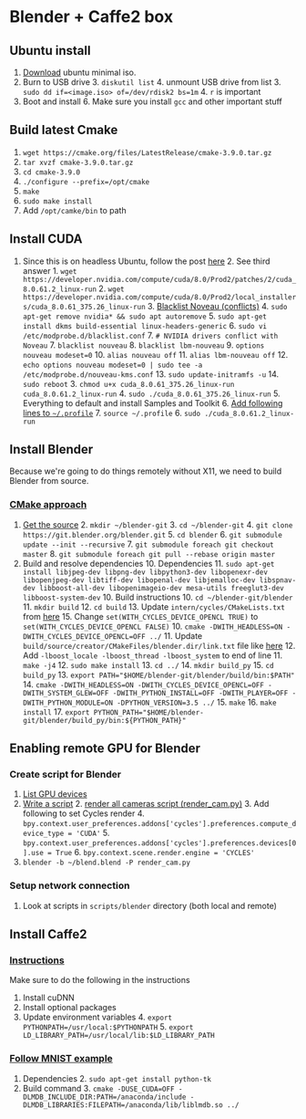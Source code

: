 # Blender + Caffe2 box
## Ubuntu install
1. [Download](https://help.ubuntu.com/community/Installation/MinimalCD) ubuntu minimal iso.
2. Burn to USB drive
	3. `diskutil list`
	4. unmount USB drive from list
	3. `sudo dd if=<image.iso> of=/dev/rdisk2 bs=1m`
		4. `r` is important
5. Boot and install
	6. Make sure you install `gcc` and other important stuff

## Build latest Cmake
1. `wget https://cmake.org/files/LatestRelease/cmake-3.9.0.tar.gz`
2. `tar xvzf cmake-3.9.0.tar.gz`
3. `cd cmake-3.9.0`
4. `./configure --prefix=/opt/cmake`
5. `make`
6. `sudo make install`
7. Add `/opt/camke/bin` to path


## Install CUDA
1. Since this is on headless Ubuntu, follow the post [here](https://askubuntu.com/questions/830983/how-to-winstall-nvidia-drivers-to-use-cuda-without-also-installing-x11)
	2. See third answer
		1. `wget https://developer.nvidia.com/compute/cuda/8.0/Prod2/patches/2/cuda_8.0.61.2_linux-run`
		2. `wget https://developer.nvidia.com/compute/cuda/8.0/Prod2/local_installers/cuda_8.0.61_375.26_linux-run`
		3. [Blacklist Noveau (conflicts)](https://askubuntu.com/questions/841876/how-to-disable-nouveau-kernel-driver)
			4. `sudo apt-get remove nvidia* && sudo apt autoremove`
			5. `sudo apt-get install dkms build-essential linux-headers-generic`
			6. `sudo vi /etc/modprobe.d/blacklist.conf`
				7. `# NVIDIA drivers conflict with Noveau`
				7. `blacklist nouveau`
				8. `blacklist lbm-nouveau`
				9. `options nouveau modeset=0`
				10. `alias nouveau off`
				11. `alias lbm-nouveau off`
				12. `echo options nouveau modeset=0 | sudo tee -a /etc/modprobe.d/nouveau-kms.conf`
				13. `sudo update-initramfs -u`
				14. `sudo reboot`
		3. `chmod u+x cuda_8.0.61_375.26_linux-run cuda_8.0.61.2_linux-run`
		4. `sudo ./cuda_8.0.61_375.26_linux-run`
			5. Everything to default and install Samples and Toolkit
		6. [Add following lines to `~/.profile`](https://www.cs.colostate.edu/~info/cuda-faq.html)
		7. `source ~/.profile`
		6. `sudo ./cuda_8.0.61.2_linux-run`

## Install Blender
Because we're going to do things remotely without X11, we need to build Blender from source.

### [CMake approach](https://wiki.blender.org/index.php/Dev:Doc/Building_Blender/Linux/Ubuntu/CMake)
1. [Get the source](https://wiki.blender.org/index.php/Dev:Doc/Building_Blender/Linux/get_the_source)
	2. `mkdir ~/blender-git`
	3. `cd ~/blender-git`
	4. `git clone https://git.blender.org/blender.git`
	5. `cd blender`
	6. `git submodule update --init --recursive`
	7. `git submodule foreach git checkout master`
	8. `git submodule foreach git pull --rebase origin master`
9. Build and resolve dependencies
	10. Dependencies
		11. `sudo apt-get install libjpeg-dev libpng-dev libpython3-dev libopenexr-dev libopenjpeg-dev libtiff-dev libopenal-dev libjemalloc-dev libspnav-dev libboost-all-dev libopenimageio-dev mesa-utils freeglut3-dev libboost-system-dev`
	10. Build instructions
		10. `cd ~/blender-git/blender`
		11. `mkdir build`
		12. `cd build`
		13. Update `intern/cycles/CMakeLists.txt` from [here](https://blender.stackexchange.com/questions/68698/headless-blender-using-cycles-without-x-server)
			15. Change `set(WITH_CYCLES_DEVICE_OPENCL TRUE)` to `set(WITH_CYCLES_DEVICE_OPENCL FALSE)`
		10. `cmake -DWITH_HEADLESS=ON -DWITH_CYCLES_DEVICE_OPENCL=OFF ../`
		11. Update `build/source/creator/CMakeFiles/blender.dir/link.txt` file like [here](https://developer.blender.org/T49231)
			12. Add `-lboost_locale -lboost_thread -lboost_system` to end of line
		11. `make -j4`
		12. `sudo make install`
		13. `cd ../`
		14. `mkdir build_py`
		15. `cd build_py`
		13. `export PATH="$HOME/blender-git/blender/build/bin:$PATH"`
		14. `cmake -DWITH_HEADLESS=ON -DWITH_CYCLES_DEVICE_OPENCL=OFF -DWITH_SYSTEM_GLEW=OFF -DWITH_PYTHON_INSTALL=OFF -DWITH_PLAYER=OFF -DWITH_PYTHON_MODULE=ON -DPYTHON_VERSION=3.5 ../`
		15. `make`
		16. `make install`
		17. `export PYTHON_PATH="$HOME/blender-git/blender/build_py/bin:${PYTHON_PATH}"`

## Enabling remote GPU for Blender
### Create script for Blender
1. [List GPU devices](https://blender.stackexchange.com/questions/74075/headless-render-cant-find-compute-device-in-2-78b)
2. [Write a script](https://blender.stackexchange.com/questions/5281/blender-sets-compute-device-cuda-but-doesnt-use-it-for-actual-render-on-ec2)
	2. [render all cameras script (render_cam.py)](https://www.blender.org/forum/viewtopic.php?t=19102&highlight=batch+render)
		3. Add following to set Cycles render
			4. `bpy.context.user_preferences.addons['cycles'].preferences.compute_device_type = 'CUDA'`
			5. `bpy.context.user_preferences.addons['cycles'].preferences.devices[0].use = True`
			6. `bpy.context.scene.render.engine = 'CYCLES'`
7. `blender -b ~/blend.blend -P render_cam.py`

### Setup network connection
1. Look at scripts in `scripts/blender` directory (both local and remote)

## Install Caffe2
### [Instructions](https://caffe2.ai/docs/getting-started.html?platform=ubuntu&configuration=compile)
Make sure to do the following in the instructions

1. Install cuDNN
2. Install optional packages
3. Update environment variables
	4. `export PYTHONPATH=/usr/local:$PYTHONPATH`
	5. `export LD_LIBRARY_PATH=/usr/local/lib:$LD_LIBRARY_PATH`

### [Follow MNIST example](https://caffe2.ai/docs/tutorial-MNIST.html)

1. Dependencies
	2. `sudo apt-get install python-tk`
3. Build command
	3. `cmake -DUSE_CUDA=OFF -DLMDB_INCLUDE_DIR:PATH=/anaconda/include -DLMDB_LIBRARIES:FILEPATH=/anaconda/lib/liblmdb.so ../`